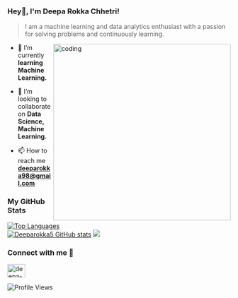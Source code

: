 ### Hey👋, I'm Deepa Rokka Chhetri!

>I am a machine learning and data analytics enthusiast with a passion for solving problems and continuously learning.

<img align="right" alt="coding" width="400" src="https://www.bing.com/th/id/OGC.e49266b020eb9e125f4bc87503414444?pid=1.7&rurl=https%3a%2f%2fimages.lemonly.com%2fwp-content%2fuploads%2f2018%2f08%2f07150313%2fHomebase_Thumb_v01.gif&ehk=b4H29LR3MhRw5wkcupcsFbCjD4wkHWMsnTlYEir0Oy4%3d">

- 🔭 I’m currently **learning Machine Learning.**

- 👯 I’m looking to collaborate on **Data Science, Machine Learning.**

- 📫 How to reach me **deeparokka98@gmail.com**


<div>
  <h3>My GitHub Stats</h3>
    <a href="https://github.com/Deeparokka5" align="left"><img src="https://github-readme-stats.vercel.app/api/top-langs/?username=Deeparokka5&langs_count=6&title_color=0891b2&text_color=ffffff&icon_color=0891b2&bg_color=1c1917&hide_border=true&locale=en&custom_title=Top%5%Languages&hide_progress=true" alt="Top Languages" /></a><br>
    <a href="http://www.github.com/Deeparokka5"><img src="https://github-readme-stats.vercel.app/api?username=Deeparokka5&show_icons=true&hide=&count_private=true&title_color=0891b2&text_color=ffffff&icon_color=0891b2&bg_color=1c1917&hide_border=true&show_icons=true" alt="Deeparokka5 GitHub stats" /></a>
    <a href="http://www.github.com/Deeparokka5"><img src="https://github-readme-streak-stats.herokuapp.com/?user=Deeparokka5&stroke=ffffff&background=1c1917&ring=0891b2&fire=0891b2&currStreakNum=ffffff&currStreakLabel=0891b2&sideNums=ffffff&sideLabels=ffffff&dates=ffffff&hide_border=true" /></a>
  </div>
  
### Connect with me 🤝

<p align="left">
<a href="https://linkedin.com/in/deepa-rokka-chhetri/" target="blank"><img align="center" src="https://raw.githubusercontent.com/rahuldkjain/github-profile-readme-generator/master/src/images/icons/Social/linked-in-alt.svg" alt="deepa-rokka-chhetri/" height="30" width="40" /></a>
</p>

<!-- [![Website](https://img.shields.io/website?label=bbabina&style=for-the-badge&url=https%3A%2F%2Fcodestackr.com)](https://www.bbabina.com.np) -->

![Profile Views](https://komarev.com/ghpvc/?username=bbabina&style=flat-square)




